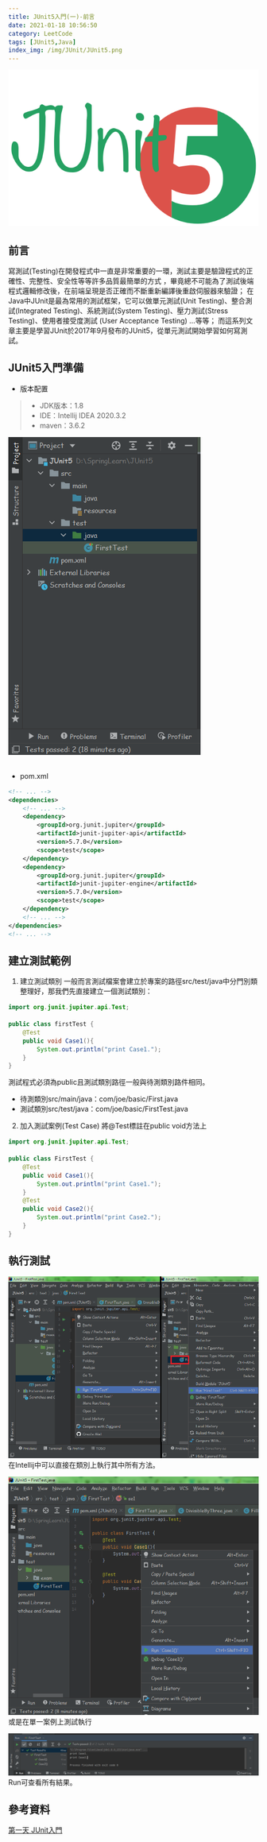 ```yaml
---
title: JUnit5入門(一)-前言
date: 2021-01-18 10:56:50
category: LeetCode
tags: [JUnit5,Java]
index_img: /img/JUnit/JUnit5.png
---
```

![](/seawaterfoods/img/JUnit/JUnit5.png)

## 前言
寫測試(Testing)在開發程式中一直是非常重要的一環，測試主要是驗證程式的正確性、完整性、安全性等等許多品質最簡單的方式 ，畢竟總不可能為了測試後端程式邏輯修改後，在前端呈現是否正確而不斷重新編譯後重啟伺服器來驗證； 
在Java中JUnit是最為常用的測試框架，它可以做單元測試(Unit Testing)、整合測試(Integrated Testing)、系統測試(System Testing)、壓力測試(Stress Testing)、使用者接受度測試 (User Acceptance Testing) ...等等；
而這系列文章主要是學習JUnit於2017年9月發布的JUnit5，從單元測試開始學習如何寫測試。
<!-- more -->

## JUnit5入門準備
- 版本配置
>+ JDK版本：1.8
>+ IDE：Intellij IDEA 2020.3.2
>+ maven：3.6.2    

![](/seawaterfoods/img/JUnit/FolderConfiguration.png)    
<br />
- pom.xml
```xml
<!-- ... -->
<dependencies>
    <!-- ... -->
    <dependency>
        <groupId>org.junit.jupiter</groupId>
        <artifactId>junit-jupiter-api</artifactId>
        <version>5.7.0</version>
        <scope>test</scope>
    </dependency>
    <dependency>
        <groupId>org.junit.jupiter</groupId>
        <artifactId>junit-jupiter-engine</artifactId>
        <version>5.7.0</version>
        <scope>test</scope>
    </dependency>
    <!-- ... -->
</dependencies>
<!-- ... -->
```

## 建立測試範例
1. 建立測試類別
   一般而言測試檔案會建立於專案的路徑src/test/java中分門別類整理好，那我們先直接建立一個測試類別：
``` java
import org.junit.jupiter.api.Test;

public class firstTest {
    @Test
    public void Case1(){
        System.out.println("print Case1.");
    }
}
```
測試程式必須為public且測試類別路徑一般與待測類別路件相同。
- 待測類別src/main/java：com/joe/basic/First.java
- 測試類別src/test/java：com/joe/basic/FirstTest.java

2. 加入測試案例(Test Case)
   將@Test標註在public void方法上
``` java
import org.junit.jupiter.api.Test;

public class FirstTest {
    @Test
    public void Case1(){
        System.out.println("print Case1.");
    }
    @Test
    public void Case2(){
        System.out.println("print Case2.");
    }
}
```
## 執行測試
![](/seawaterfoods/img/JUnit/RunFirstTest.png)
在Intellij中可以直接在類別上執行其中所有方法。

![](/seawaterfoods/img/JUnit/RunCase1.png)
或是在單一案例上測試執行

![](/seawaterfoods/img/JUnit/FirstResult.png)
Run可查看所有結果。

## 參考資料
[第一天 JUnit入門](https://ithelp.ithome.com.tw/articles/10192367, "JUnit4-1")<br/>